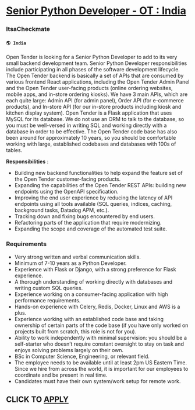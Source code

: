 # [Senior Python Developer - OT : India](https://www.remotewlb.com/apply/senior-python-developer-ot-india-68174)  
### ItsaCheckmate  
#### `🌎 India`  

Open Tender is looking for a Senior Python Developer to add to its very small backend development team. Senior Python Developer responsibilities include participating in all phases of the software development lifecycle. The Open Tender backend is basically a set of APIs that are consumed by various frontend React applications, including the Open Tender Admin Panel and the Open Tender user-facing products (online ordering websites, mobile apps, and in-store ordering kiosks). We have 3 main APIs, which are each quite large: Admin API (for admin panel), Order API (for e-commerce products), and In-store API (for our in-store products including kiosk and kitchen display system). Open Tender is a Flask application that uses MySQL for its database. We do not use an ORM to talk to the database, so you must be well-versed in writing SQL and working directly with a database in order to be effective. The Open Tender code base has also been around for approximately 10 years, so you should be
comfortable working with large, established codebases and databases with 100s of tables.

**Responsibilities** :

  * Building new backend functionalities to help expand the feature set of the Open Tender customer-facing products.
  * Expanding the capabilities of the Open Tender REST APIs: building new endpoints using the OpenAPI specification.
  * Improving the end user experience by reducing the latency of API endpoints using all tools available (SQL queries, indices, caching, background tasks, Datadog APM, etc.).
  * Tracking down and fixing bugs encountered by end users.
  * Refactoring parts of the application that require modernizing.
  * Expanding the scope and coverage of the automated test suite.

### Requirements

  * Very strong written and verbal communication skills.
  * Minimum of 7-10 years as a Python Developer.
  * Experience with Flask or Django, with a strong preference for Flask experience.
  * A thorough understanding of working directly with databases and writing custom SQL queries.
  * Experience working on a consumer-facing application with high performance requirements.
  * Hands-on experience with Celery, Redis, Docker, Linux and AWS is a plus.
  * Experience working with an established code base and taking ownership of certain parts of the code base (if you have only worked on projects built from scratch, this role is not for you).
  * Ability to work independently with minimal supervision: you should be a self-starter who doesn’t require constant oversight to stay on task and enjoys solving problems largely on their own.
  * BSc in Computer Science, Engineering, or relevant field.
  * The employee needs to be available until at least 2pm US Eastern Time. Since we hire from across the world, it is important for our employees to coordinate and be present in real time.
  * Candidates must have their own system/work setup for remote work.

  
## CLICK TO [APPLY](https://www.remotewlb.com/apply/senior-python-developer-ot-india-68174)

